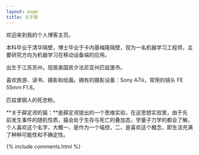 ```yaml
---
layout: page
title: 关于我 
---
```


欢迎来到我的个人博客主页。

本科毕业于清华隔壁，博士毕业于卡内基梅隆隔壁，现为一名机器学习工程师，主要研究方向为机器学习在移动设备端的应用。

出生于江苏苏州，现居美国宾夕法尼亚州匹兹堡市。


喜欢旅游、读书、摄影和绘画。拥有的摄影设备：Sony A7iii，常用的镜头 FE 55mm F1.8。

匹兹堡钢人的死忠粉。

**关于薛定谔的猫：**是薛定谔提出的一个思维实验，在这思想实验里，由于先前发生事件的随机性质，猫会处于生存与死亡的叠加态，学量子力学的都会了解。个人喜欢这个名字，大概一、是作为一个喵控，二、是喜欢这个概念，即生活充满了种种可能性和不确定性。






{% include comments.html %}

